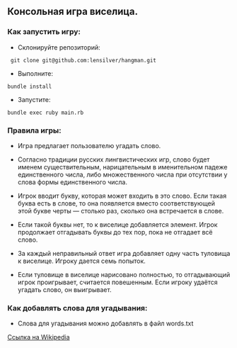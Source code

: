 ## Консольная игра виселица.

### Как запустить игру:

* Склонируйте репозиторий:
```
 git clone git@github.com:lensilver/hangman.git
```
* Выполните:
```
bundle install
```
* Запустите:
```
bundle exec ruby main.rb
```


### Правила игры:

* Игра предлагает пользователю угадать слово.

* Согласно традиции русских лингвистических игр, слово будет именем существительным, нарицательным в именительном падеже единственного числа, либо множественного числа при отсутствии у слова формы единственного числа.

* Игрок вводит букву, которая может входить в это слово. 
Если такая буква есть в слове, то она появляется вместо соответствующей этой букве черты — столько раз, сколько она встречается в слове. 

* Если такой буквы нет, то к виселице добавляется элемент. Игрок продолжает отгадывать буквы до тех пор, пока не отгадает всё слово.

* За каждый неправильный ответ игра добавляет одну часть туловища к виселице.
Игроку дается семь попыток.

* Если туловище в виселице нарисовано полностью, то отгадывающий игрок проигрывает, считается повешенным. 
Если игроку удаётся угадать слово, он выигрывает.


### Как добавлять слова для угадывания:

* Слова для угадывания можно добавлять в файл words.txt 

[Ссылка на Wikipedia](https://ru.wikipedia.org/wiki/%D0%92%D0%B8%D1%81%D0%B5%D0%BB%D0%B8%D1%86%D0%B0_(%D0%B8%D0%B3%D1%80%D0%B0))
